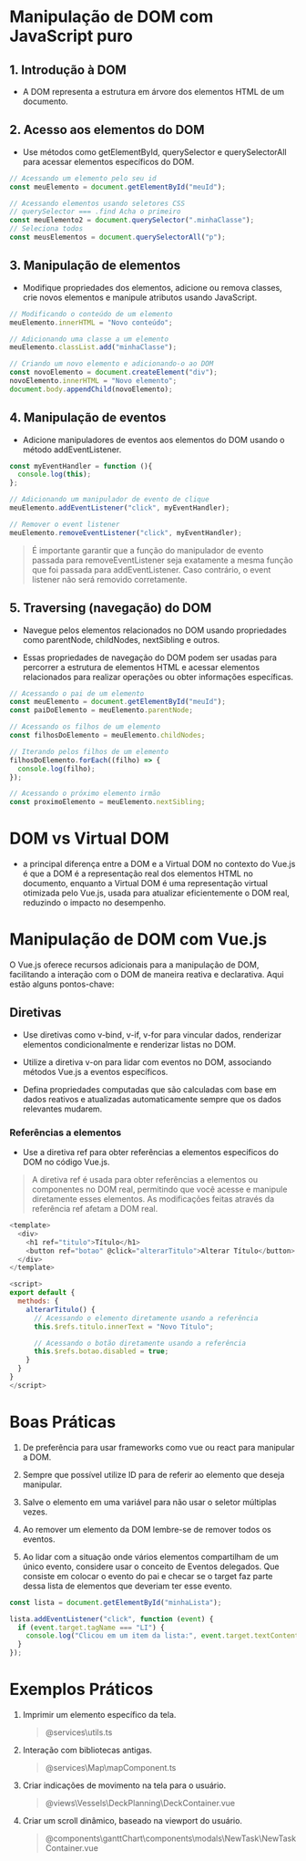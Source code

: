 # Manipulação de DOM com JavaScript puro

## 1. Introdução à DOM

- A DOM representa a estrutura em árvore dos elementos HTML de um documento.

## 2. Acesso aos elementos do DOM

- Use métodos como getElementById, querySelector e querySelectorAll para acessar elementos específicos do DOM.

```javascript
// Acessando um elemento pelo seu id
const meuElemento = document.getElementById("meuId");

// Acessando elementos usando seletores CSS
// querySelector === .find Acha o primeiro
const meuElemento2 = document.querySelector(".minhaClasse");
// Seleciona todos
const meusElementos = document.querySelectorAll("p");
```

## 3. Manipulação de elementos

- Modifique propriedades dos elementos, adicione ou remova classes, crie novos elementos e manipule atributos usando JavaScript.

```javascript
// Modificando o conteúdo de um elemento
meuElemento.innerHTML = "Novo conteúdo";

// Adicionando uma classe a um elemento
meuElemento.classList.add("minhaClasse");

// Criando um novo elemento e adicionando-o ao DOM
const novoElemento = document.createElement("div");
novoElemento.innerHTML = "Novo elemento";
document.body.appendChild(novoElemento);
```

## 4. Manipulação de eventos

- Adicione manipuladores de eventos aos elementos do DOM usando o método addEventListener.

```javascript
const myEventHandler = function (){
  console.log(this);
};

// Adicionando um manipulador de evento de clique
meuElemento.addEventListener("click", myEventHandler);

// Remover o event listener
meuElemento.removeEventListener("click", myEventHandler);
```

>É importante garantir que a função do manipulador de evento passada para removeEventListener seja exatamente a mesma função que foi passada para addEventListener. Caso contrário, o event listener não será removido corretamente.


## 5. Traversing (navegação) do DOM

- Navegue pelos elementos relacionados no DOM usando propriedades como parentNode, childNodes, nextSibling e outros.

- Essas propriedades de navegação do DOM podem ser usadas para percorrer a estrutura de elementos HTML e acessar elementos relacionados para realizar operações ou obter informações específicas.

```javascript
// Acessando o pai de um elemento
const meuElemento = document.getElementById("meuId");
const paiDoElemento = meuElemento.parentNode;

// Acessando os filhos de um elemento
const filhosDoElemento = meuElemento.childNodes;

// Iterando pelos filhos de um elemento
filhosDoElemento.forEach((filho) => {
  console.log(filho);
});

// Acessando o próximo elemento irmão
const proximoElemento = meuElemento.nextSibling;
```

# DOM vs Virtual DOM

- a principal diferença entre a DOM e a Virtual DOM no contexto do Vue.js é que a DOM é a representação real dos elementos HTML no documento, enquanto a Virtual DOM é uma representação virtual otimizada pelo Vue.js, usada para atualizar eficientemente o DOM real, reduzindo o impacto no desempenho.

# Manipulação de DOM com Vue.js

O Vue.js oferece recursos adicionais para a manipulação de DOM, facilitando a interação com o DOM de maneira reativa e declarativa. Aqui estão alguns pontos-chave:

## Diretivas

- Use diretivas como v-bind, v-if, v-for para vincular dados, renderizar elementos condicionalmente e renderizar listas no DOM.

- Utilize a diretiva v-on para lidar com eventos no DOM, associando métodos Vue.js a eventos específicos.

- Defina propriedades computadas que são calculadas com base em dados reativos e atualizadas automaticamente sempre que os dados relevantes mudarem.

### Referências a elementos

- Use a diretiva ref para obter referências a elementos específicos do DOM no código Vue.js.

> A diretiva ref é usada para obter referências a elementos ou componentes no DOM real, permitindo que você acesse e manipule diretamente esses elementos. As modificações feitas através da referência ref afetam a DOM real.

```javascript
<template>
  <div>
    <h1 ref="titulo">Título</h1>
    <button ref="botao" @click="alterarTitulo">Alterar Título</button>
  </div>
</template>

<script>
export default {
  methods: {
    alterarTitulo() {
      // Acessando o elemento diretamente usando a referência
      this.$refs.titulo.innerText = "Novo Título";

      // Acessando o botão diretamente usando a referência
      this.$refs.botao.disabled = true;
    }
  }
}
</script>
```

# Boas Práticas

1. De preferência para usar frameworks como vue ou react para manipular a DOM.

2. Sempre que possível utilize ID para de referir ao elemento que deseja manipular.

3. Salve o elemento em uma variável para não usar o seletor múltiplas vezes.

4. Ao remover um elemento da DOM lembre-se de remover todos os eventos.

5. Ao lidar com a situação onde vários elementos compartilham de um único evento, considere usar o conceito de Eventos delegados. Que consiste em colocar o evento do pai e checar se o target faz parte dessa lista de elementos que deveriam ter esse evento.

```javascript
const lista = document.getElementById("minhaLista");

lista.addEventListener("click", function (event) {
  if (event.target.tagName === "LI") {
    console.log("Clicou em um item da lista:", event.target.textContent);
  }
});
```

# Exemplos Práticos

1. Imprimir um elemento específico da tela.

   > @services\utils.ts

2. Interação com bibliotecas antigas.

   > @services\Map\mapComponent.ts

3. Criar indicações de movimento na tela para o usuário.

   > @views\Vessels\DeckPlanning\DeckContainer.vue

4. Criar um scroll dinâmico, baseado na viewport do usuário.

   > @components\ganttChart\components\modals\NewTask\NewTaskContainer.vue
